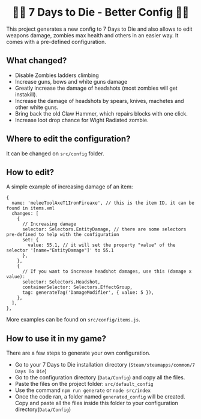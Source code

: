 <h1 align="center"> 
  🧟‍♀️ 7 Days to Die - Better Config 🧟‍♂️
</h1>

This project generates a new config to 7 Days to Die and also allows to edit weapons damage,
zombies max health and others in an easier way. It comes with a pre-defined configuration.

## What changed?

- Disable Zombies ladders climbing
- Increase guns, bows and white guns damage
- Greatly increase the damage of headshots (most zombies will get instakill).
- Increase the damage of headshots by spears, knives, machetes and other white guns.
- Bring back the old Claw Hammer, which repairs blocks with one click.
- Increase loot drop chance for Wight Radiated zombie.

## Where to edit the configuration?

It can be changed on `src/config` folder.

## How to edit?

A simple example of increasing damage of an item:

```
{
  name: 'meleeToolAxeT1IronFireaxe', // this is the item ID, it can be found in items.xml
  changes: [
    {
      // Increasing damage
      selector: Selectors.EntityDamage, // there are some selectors pre-defined to help with the configuration
      set: {
        value: 55.1, // it will set the property "value" of the selector '[name="EntityDamage"]' to 55.1
      },
    },
    {
      // If you want to increase headshot damages, use this (damage x value):
      selector: Selectors.Headshot,
      containerSelector: Selectors.EffectGroup,
      tag: generateTag('DamageModifier', { value: 5 }),
    },
  ],
},
```

More examples can be found on `src/config/items.js`.

## How to use it in my game?

There are a few steps to generate your own configuration.

- Go to your 7 Days to Die installation directory (`Steam/steamapps/common/7 Days To Die`)
- Go to the configuration directory (`Data/Config`) and copy all the files.
- Paste the files on the project folder: `src/default_config`
- Use the command `npm run generate` or `node src/index`
- Once the code ran, a folder named `generated_config` will be created. Copy and paste all the files inside this folder to your configuration directory(`Data/Config`)
